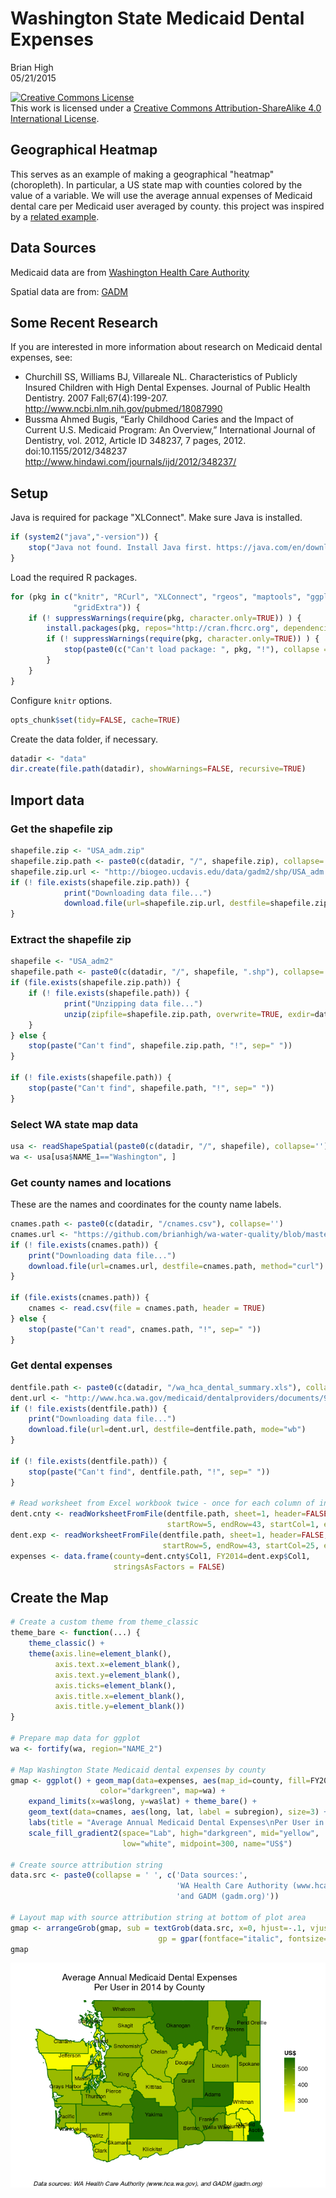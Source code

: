 # Washington State Medicaid Dental Expenses
Brian High  
05/21/2015  

<a rel="license" href="http://creativecommons.org/licenses/by-sa/4.0/"><img alt="Creative Commons License" style="border-width:0" src="https://i.creativecommons.org/l/by-sa/4.0/88x31.png" /></a><br />This work is licensed under a <a rel="license" href="http://creativecommons.org/licenses/by-sa/4.0/">Creative Commons Attribution-ShareAlike 4.0 International License</a>.

## Geographical Heatmap

This serves as an example of making a geographical "heatmap" (choropleth). In 
particular, a US state map with counties colored by the value of a variable. We 
will use the average annual expenses of Medicaid dental care per Medicaid user 
averaged by county. this project was inspired by a 
[related example](https://blogs.baylor.edu/alex_beaujean/2013/06/28/creating-a-map-in-r/).

## Data Sources

Medicaid data are from [Washington Health Care Authority](http://www.hca.wa.gov/medicaid/dentalproviders/Pages/dental_data.aspx)

Spatial data are from: [GADM](http://gadm.org/)

## Some Recent Research

If you are interested in more information about research on Medicaid dental 
expenses, see:

- Churchill SS, Williams BJ, Villareale NL. Characteristics of Publicly 
  Insured Children with High Dental Expenses. Journal of Public Health Dentistry. 
  2007 Fall;67(4):199-207. http://www.ncbi.nlm.nih.gov/pubmed/18087990
- Bussma Ahmed Bugis, “Early Childhood Caries and the Impact of Current U.S. 
  Medicaid Program: An Overview,” International Journal of Dentistry, vol. 2012, 
  Article ID 348237, 7 pages, 2012. doi:10.1155/2012/348237
  http://www.hindawi.com/journals/ijd/2012/348237/

## Setup

Java is required for package "XLConnect". Make sure Java is installed.


```r
if (system2("java","-version")) {
    stop("Java not found. Install Java first. https://java.com/en/download/")
}
```

Load the required R packages.


```r
for (pkg in c("knitr", "RCurl", "XLConnect", "rgeos", "maptools", "ggplot2", "scales", 
              "gridExtra")) {
    if (! suppressWarnings(require(pkg, character.only=TRUE)) ) {
        install.packages(pkg, repos="http://cran.fhcrc.org", dependencies=TRUE)
        if (! suppressWarnings(require(pkg, character.only=TRUE)) ) {
            stop(paste0(c("Can't load package: ", pkg, "!"), collapse = ""))
        }
    }
}
```

Configure `knitr` options.


```r
opts_chunk$set(tidy=FALSE, cache=TRUE)
```

Create the data folder, if necessary.


```r
datadir <- "data"
dir.create(file.path(datadir), showWarnings=FALSE, recursive=TRUE)
```

## Import data

### Get the shapefile zip


```r
shapefile.zip <- "USA_adm.zip"
shapefile.zip.path <- paste0(c(datadir, "/", shapefile.zip), collapse='')
shapefile.zip.url <- "http://biogeo.ucdavis.edu/data/gadm2/shp/USA_adm.zip"
if (! file.exists(shapefile.zip.path)) {
            print("Downloading data file...")
            download.file(url=shapefile.zip.url, destfile=shapefile.zip.path, mode="wb")
}
```

### Extract the shapefile zip


```r
shapefile <- "USA_adm2"
shapefile.path <- paste0(c(datadir, "/", shapefile, ".shp"), collapse='')
if (file.exists(shapefile.zip.path)) {
    if (! file.exists(shapefile.path)) {
            print("Unzipping data file...")
            unzip(zipfile=shapefile.zip.path, overwrite=TRUE, exdir=datadir)
    }
} else {
    stop(paste("Can't find", shapefile.zip.path, "!", sep=" "))
}

if (! file.exists(shapefile.path)) {
    stop(paste("Can't find", shapefile.path, "!", sep=" "))
}
```

### Select WA state map data


```r
usa <- readShapeSpatial(paste0(c(datadir, "/", shapefile), collapse=''))
wa <- usa[usa$NAME_1=="Washington", ]
```

### Get county names and locations

These are the names and coordinates for the county name labels.


```r
cnames.path <- paste0(c(datadir, "/cnames.csv"), collapse='')
cnames.url <- "https://github.com/brianhigh/wa-water-quality/blob/master/data/cnames.csv"
if (! file.exists(cnames.path)) {
    print("Downloading data file...")
    download.file(url=cnames.url, destfile=cnames.path, method="curl")
}
    
if (file.exists(cnames.path)) {
    cnames <- read.csv(file = cnames.path, header = TRUE)
} else {
    stop(paste("Can't read", cnames.path, "!", sep=" "))
}
```

### Get dental expenses


```r
dentfile.path <- paste0(c(datadir, "/wa_hca_dental_summary.xls"), collapse='')
dent.url <- "http://www.hca.wa.gov/medicaid/dentalproviders/documents/999cntysumall.XLS"
if (! file.exists(dentfile.path)) {
    print("Downloading data file...")
    download.file(url=dent.url, destfile=dentfile.path, mode="wb")
}

if (! file.exists(dentfile.path)) {
    stop(paste("Can't find", dentfile.path, "!", sep=" "))
}

# Read worksheet from Excel workbook twice - once for each column of interest
dent.cnty <- readWorksheetFromFile(dentfile.path, sheet=1, header=FALSE,
                                   startRow=5, endRow=43, startCol=1, endCol=1)
dent.exp <- readWorksheetFromFile(dentfile.path, sheet=1, header=FALSE,
                                  startRow=5, endRow=43, startCol=25, endCol=25)
expenses <- data.frame(county=dent.cnty$Col1, FY2014=dent.exp$Col1, 
                       stringsAsFactors = FALSE)
```

## Create the Map


```r
# Create a custom theme from theme_classic
theme_bare <- function(...) {
    theme_classic() + 
    theme(axis.line=element_blank(),
          axis.text.x=element_blank(),
          axis.text.y=element_blank(),
          axis.ticks=element_blank(),
          axis.title.x=element_blank(),
          axis.title.y=element_blank())
}

# Prepare map data for ggplot
wa <- fortify(wa, region="NAME_2")

# Map Washington State Medicaid dental expenses by county
gmap <- ggplot() + geom_map(data=expenses, aes(map_id=county, fill=FY2014),
                    color="darkgreen", map=wa) + 
    expand_limits(x=wa$long, y=wa$lat) + theme_bare() +
    geom_text(data=cnames, aes(long, lat, label = subregion), size=3) +  
    labs(title = "Average Annual Medicaid Dental Expenses\nPer User in 2014 by County") +
    scale_fill_gradient2(space="Lab", high="darkgreen", mid="yellow", 
                         low="white", midpoint=300, name="US$")

# Create source attribution string
data.src <- paste0(collapse = ' ', c('Data sources:', 
                                     'WA Health Care Authority (www.hca.wa.gov),', 
                                     'and GADM (gadm.org)'))

# Layout map with source attribution string at bottom of plot area
gmap <- arrangeGrob(gmap, sub = textGrob(data.src, x=0, hjust=-.1, vjust=0.1,
                                 gp = gpar(fontface="italic", fontsize=10)))
gmap
```

![](wa_medicaid_dental_expenses_by_county_heatmap_files/figure-html/unnamed-chunk-9-1.png) 
